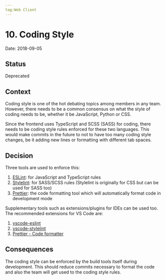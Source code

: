 ```yaml
---
tag:Web Client
---
```


# 10. Coding Style

Date: 2018-09-05

## Status

Deprecated

## Context

Coding style is one of the hot debating topics among members in any team. However, there needs to be a common consensus on what the style of coding needs to be, whether it be JavaScript, Python or CSS.

Since the frontend uses TypeScript and SCSS (SASS) for coding, there needs to be coding style rules enforced for these two languages. This would make commits in the future to not to have too many coding style changes, be it adding new lines or formatting with different tab spaces.

## Decision

Three tools are used to enforce this:

1. [ESLint](https://eslint.org/): for JavaScript and TypeScript rules
2. [Stylelint](https://stylelint.io/): for SASS/SCSS rules (Stylelint is originally for CSS but can be used for SASS too)
3. [Prettier](https://prettier.io/): the code formatting tool which will automatically format code in development mode

Supplementary tools such as extensions/plugins for IDEs can be used too. The recommended extensions for VS Code are:

1. [vscode-eslint](https://marketplace.visualstudio.com/items?itemName=dbaeumer.vscode-eslint)
2. [vscode-stylelint](https://marketplace.visualstudio.com/items?itemName=shinnn.stylelint)
3. [Prettier - Code formatter](https://marketplace.visualstudio.com/items?itemName=esbenp.prettier-vscode)

## Consequences

The coding style can be enforced by the build tools itself during development. This should reduce commits necessary to format the code and also the team will get used to the coding style rules.